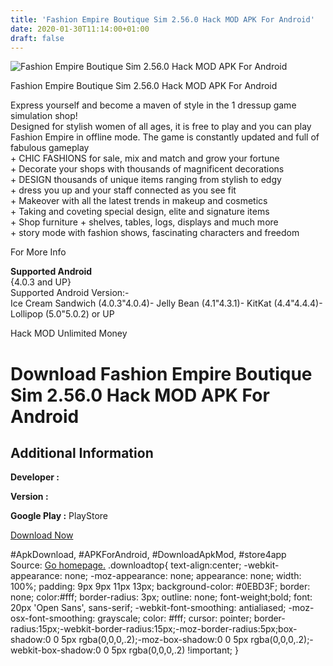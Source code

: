 ```yaml
---
title: 'Fashion Empire Boutique Sim 2.56.0 Hack MOD APK For Android'
date: 2020-01-30T11:14:00+01:00
draft: false
---
```


![Fashion Empire Boutique Sim 2.56.0 Hack MOD APK For Android](https://i2.wp.com/apkhome.net/wp-content/uploads/2017/05/Fashion-Empire-Boutique-Sim-2.56.0.png "Fashion Empire Boutique Sim 2.56.0 Hack MOD APK For Android")

  

Fashion Empire Boutique Sim 2.56.0 Hack MOD APK For Android

Express yourself and become a maven of style in the 1 dressup game simulation shop!  
Designed for stylish women of all ages, it is free to play and you can play Fashion Empire in offline mode. The game is constantly updated and full of fabulous gameplay  
\+ CHIC FASHIONS for sale, mix and match and grow your fortune  
\+ Decorate your shops with thousands of magnificent decorations  
\+ DESIGN thousands of unique items ranging from stylish to edgy  
\+ dress you up and your staff connected as you see fit  
\+ Makeover with all the latest trends in makeup and cosmetics  
\+ Taking and coveting special design, elite and signature items  
\+ Shop furniture + shelves, tables, logs, displays and much more  
\+ story mode with fashion shows, fascinating characters and freedom

For More Info

**Supported Android**  
{4.0.3 and UP}  
Supported Android Version:-  
Ice Cream Sandwich (4.0.3"4.0.4)- Jelly Bean (4.1"4.3.1)- KitKat (4.4"4.4.4)- Lollipop (5.0"5.0.2) or UP

Hack MOD Unlimited Money

Download Fashion Empire Boutique Sim 2.56.0 Hack MOD APK For Android
====================================================================

Additional Information
----------------------

**Developer :**

**Version :**

**Google Play :** PlayStore

  

[Download Now](https://store4app.co/post/fashion-empire-boutique-sim-2-56-0-hack-mod-apk-for-android_1573671164)

  
#ApkDownload, #APKForAndroid, #DownloadApkMod, #store4app  
Source: [Go homepage.](https://store4app.co/post/fashion-empire-boutique-sim-2-56-0-hack-mod-apk-for-android_1573671164) .downloadtop{ text-align:center; -webkit-appearance: none; -moz-appearance: none; appearance: none; width: 100%; padding: 9px 9px 11px 13px; background-color: #0EBD3F; border: none; color:#fff; border-radius: 3px; outline: none; font-weight;bold; font: 20px 'Open Sans', sans-serif; -webkit-font-smoothing: antialiased; -moz-osx-font-smoothing: grayscale; color: #fff; cursor: pointer; border-radius:15px;-webkit-border-radius:15px;-moz-border-radius:5px;box-shadow:0 0 5px rgba(0,0,0,.2);-moz-box-shadow:0 0 5px rgba(0,0,0,.2);-webkit-box-shadow:0 0 5px rgba(0,0,0,.2) !important; }